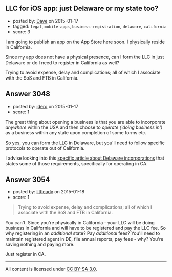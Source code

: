 ## LLC for iOS app: just Delaware or my state too?

- posted by: [Dave](https://stackexchange.com/users/139163/dave) on 2015-01-17
- tagged: `legal`, `mobile-apps`, `business-registration`, `delaware`, `california`
- score: 3

I am going to publish an app on the App Store here soon. I physically reside in California. 

Since my app does not have a physical presence, can I form the LLC in just Delaware or do I need to register in California as well?  

Trying to avoid expense, delay and complications; all of which I associate with the SoS and FTB in California. 


## Answer 3048

- posted by: [jdero](https://stackexchange.com/users/1972448/jdero) on 2015-01-17
- score: 1

<p>The great thing about opening a business is that you are able to incorporate <em>anywhere</em> within the USA and then choose to <em>operate</em> <em>('doing business in')</em> as a business within any state upon completion of some forms etc.</p>

<p>So yes, you can form the LLC in Delaware, but you'll need to follow specific protocols to operate out of California.</p>

<p>I advise looking into this <a href="https://www.delawareinc.com/blog/delaware-llc-doing-business-in-california/" rel="nofollow">specific article about Delaware incorporations</a> that states some of those requirements, specifically for operating in CA.</p>



## Answer 3054

- posted by: [littleadv](https://stackexchange.com/users/307221/littleadv) on 2015-01-18
- score: 1

> Trying to avoid expense, delay and complications; all of which I
> associate with the SoS and FTB in California.

You can't. Since you're physically in California - your LLC will be doing business in California and will have to be registered and pay the LLC fee. So why registering in an *additional* state? Pay *additional* fees? You'll need to maintain registered agent in DE, file annual reports, pay fees - why? You're saving nothing and paying more.

Just register in CA.



---

All content is licensed under [CC BY-SA 3.0](https://creativecommons.org/licenses/by-sa/3.0/).
